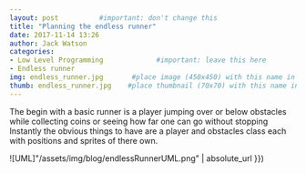 ```yaml
---
layout: post          #important: don't change this
title: "Planning the endless runner"
date: 2017-11-14 13:26
author: Jack Watson
categories:
- Low Level Programming             #important: leave this here
- Endless runner
img: endless_runner.jpg       #place image (450x450) with this name in /assets/img/blog/
thumb: endless_runner.jpg    #place thumbnail (70x70) with this name in /assets/img/blog/thumbs/
---
```


<!--more-->
The begin with a basic runner is a player jumping over or below obstacles while collecting coins or seeing how far one can go without stopping
Instantly the obvious things to have are a player and obstacles class each with positions and sprites of there own.

![UML]"/assets/img/blog/endlessRunnerUML.png" | absolute_url }})
